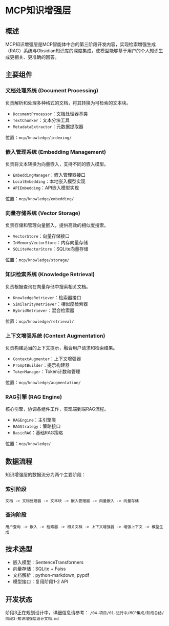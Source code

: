 # MCP知识增强层

## 概述

MCP知识增强层是MCP智能体中台的第三阶段开发内容，实现检索增强生成（RAG）系统与Obsidian知识库的深度集成，使模型能够基于用户的个人知识生成更相关、更准确的回答。

## 主要组件

### 文档处理系统 (Document Processing)

负责解析和处理多种格式的文档，将其转换为可检索的文本块。

- `DocumentProcessor`：文档处理器基类
- `TextChunker`：文本分块工具
- `MetadataExtractor`：元数据提取器

位置：`mcp/knowledge/indexing/`

### 嵌入管理系统 (Embedding Management)

负责将文本转换为向量嵌入，支持不同的嵌入模型。

- `EmbeddingManager`：嵌入管理器接口
- `LocalEmbedding`：本地嵌入模型实现
- `APIEmbedding`：API嵌入模型实现

位置：`mcp/knowledge/embedding/`

### 向量存储系统 (Vector Storage)

负责存储和管理向量嵌入，提供高效的相似度搜索。

- `VectorStore`：向量存储接口
- `InMemoryVectorStore`：内存向量存储
- `SQLiteVectorStore`：SQLite向量存储

位置：`mcp/knowledge/storage/`

### 知识检索系统 (Knowledge Retrieval)

负责根据查询在向量存储中搜索相关文档。

- `KnowledgeRetriever`：检索器接口
- `SimilarityRetriever`：相似度检索器
- `HybridRetriever`：混合检索器

位置：`mcp/knowledge/retrieval/`

### 上下文增强系统 (Context Augmentation)

负责构建适当的上下文提示，融合用户请求和检索结果。

- `ContextAugmenter`：上下文增强器
- `PromptBuilder`：提示构建器
- `TokenManager`：Token计数和管理

位置：`mcp/knowledge/augmentation/`

### RAG引擎 (RAG Engine)

核心引擎，协调各组件工作，实现端到端RAG流程。

- `RAGEngine`：主引擎类
- `RAGStrategy`：策略接口
- `BasicRAG`：基础RAG策略

位置：`mcp/knowledge/`

## 数据流程

知识增强层的数据流分为两个主要阶段：

### 索引阶段

```
文档 -> 文档处理器 -> 文本块 -> 嵌入管理器 -> 向量嵌入 -> 向量存储
```

### 查询阶段

```
用户查询 -> 嵌入 -> 检索器 -> 相关文档 -> 上下文增强器 -> 增强上下文 -> 模型生成
```

## 技术选型

- 嵌入模型：SentenceTransformers
- 向量存储：SQLite + Faiss
- 文档解析：python-markdown, pypdf
- 模型接口：复用阶段1-2 API

## 开发状态

阶段3正在规划设计中，详细信息请参考：
`/04-项目/01-进行中/MCP集成/阶段总结/阶段3-知识增强层设计文档.md`
